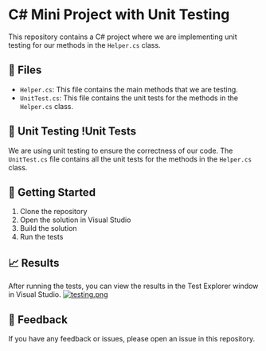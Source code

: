 # C# Mini Project with Unit Testing

This repository contains a C# project where we are implementing unit testing for our methods in the `Helper.cs` class.

## 📂 Files

- `Helper.cs`: This file contains the main methods that we are testing.
- `UnitTest.cs`: This file contains the unit tests for the methods in the `Helper.cs` class.

## 🧪 Unit Testing !Unit Tests

We are using unit testing to ensure the correctness of our code. The `UnitTest.cs` file contains all the unit tests for the methods in the `Helper.cs` class.

## 🚀 Getting Started

1. Clone the repository
2. Open the solution in Visual Studio
3. Build the solution
4. Run the tests

## 📈 Results

After running the tests, you can view the results in the Test Explorer window in Visual Studio.
[![testing.png](https://i.postimg.cc/SNQdgCrq/testing.png)](https://postimg.cc/c6jfHK25)

## 📝 Feedback

If you have any feedback or issues, please open an issue in this repository.
